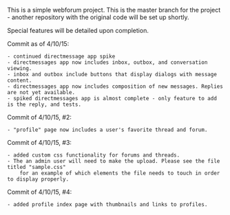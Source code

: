 
This is a simple webforum project. This is the master branch for the project -
another repository with the original code will be set up shortly.

Special features will be detailed upon completion.

Commit as of 4/10/15:

    - continued directmessage app spike
    - directmessages app now includes inbox, outbox, and conversation viewing.
    - inbox and outbox include buttons that display dialogs with message content.
    - directmessages app now includes composition of new messages. Replies are not yet available.
    - spiked directmessages app is almost complete - only feature to add is the reply, and tests.
            
Commit of 4/10/15, #2:

    - "profile" page now includes a user's favorite thread and forum.

Commit of 4/10/15, #3:

    - added custom css functionality for forums and threads.
    - The an admin user will need to make the upload. Please see the file titled "sample.css"
        for an example of which elements the file needs to touch in order to display properly.

Commit of 4/10/15, #4:

    - added profile index page with thumbnails and links to profiles.